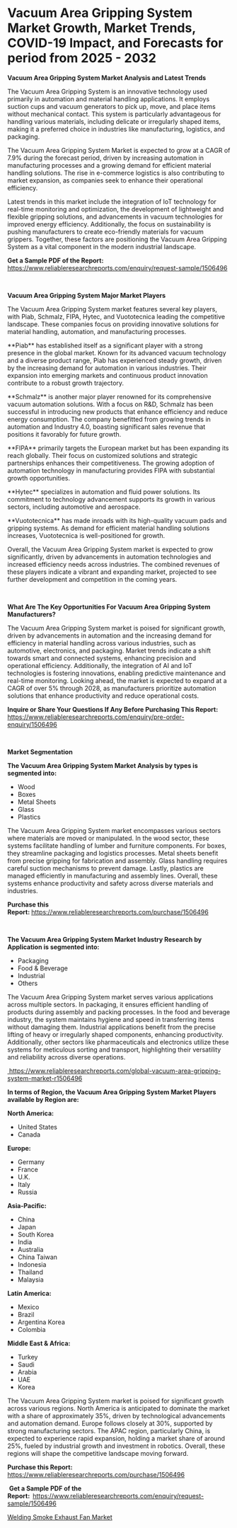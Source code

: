 <p><h1>Vacuum Area Gripping System Market Growth, Market Trends, COVID-19 Impact, and Forecasts for period from 2025 - 2032</h1></p><p><strong>Vacuum Area Gripping System Market Analysis and Latest Trends</strong></p>
<p><p>The Vacuum Area Gripping System is an innovative technology used primarily in automation and material handling applications. It employs suction cups and vacuum generators to pick up, move, and place items without mechanical contact. This system is particularly advantageous for handling various materials, including delicate or irregularly shaped items, making it a preferred choice in industries like manufacturing, logistics, and packaging.</p><p>The Vacuum Area Gripping System Market is expected to grow at a CAGR of 7.9% during the forecast period, driven by increasing automation in manufacturing processes and a growing demand for efficient material handling solutions. The rise in e-commerce logistics is also contributing to market expansion, as companies seek to enhance their operational efficiency.</p><p>Latest trends in this market include the integration of IoT technology for real-time monitoring and optimization, the development of lightweight and flexible gripping solutions, and advancements in vacuum technologies for improved energy efficiency. Additionally, the focus on sustainability is pushing manufacturers to create eco-friendly materials for vacuum grippers. Together, these factors are positioning the Vacuum Area Gripping System as a vital component in the modern industrial landscape.</p></p>
<p><strong>Get a Sample PDF of the Report:&nbsp;</strong> <a href="https://www.reliableresearchreports.com/enquiry/request-sample/1506496?utm_campaign=2098&utm_medium=2&utm_source=Github&utm_content=ia&utm_term=23032025&utm_id=vacuum-area-gripping-system">https://www.reliableresearchreports.com/enquiry/request-sample/1506496</a></p>
<p>&nbsp;</p>
<p><strong>Vacuum Area Gripping System Major Market Players</strong></p>
<p><p>The Vacuum Area Gripping System market features several key players, with Piab, Schmalz, FIPA, Hytec, and Vuototecnica leading the competitive landscape. These companies focus on providing innovative solutions for material handling, automation, and manufacturing processes.</p><p>**Piab** has established itself as a significant player with a strong presence in the global market. Known for its advanced vacuum technology and a diverse product range, Piab has experienced steady growth, driven by the increasing demand for automation in various industries. Their expansion into emerging markets and continuous product innovation contribute to a robust growth trajectory.</p><p>**Schmalz** is another major player renowned for its comprehensive vacuum automation solutions. With a focus on R&D, Schmalz has been successful in introducing new products that enhance efficiency and reduce energy consumption. The company benefitted from growing trends in automation and Industry 4.0, boasting significant sales revenue that positions it favorably for future growth.</p><p>**FIPA** primarily targets the European market but has been expanding its reach globally. Their focus on customized solutions and strategic partnerships enhances their competitiveness. The growing adoption of automation technology in manufacturing provides FIPA with substantial growth opportunities.</p><p>**Hytec** specializes in automation and fluid power solutions. Its commitment to technology advancement supports its growth in various sectors, including automotive and aerospace.</p><p>**Vuototecnica** has made inroads with its high-quality vacuum pads and gripping systems. As demand for efficient material handling solutions increases, Vuototecnica is well-positioned for growth.</p><p>Overall, the Vacuum Area Gripping System market is expected to grow significantly, driven by advancements in automation technologies and increased efficiency needs across industries. The combined revenues of these players indicate a vibrant and expanding market, projected to see further development and competition in the coming years.</p></p>
<p>&nbsp;</p>
<p><strong>What Are The Key Opportunities For Vacuum Area Gripping System Manufacturers?</strong></p>
<p><p>The Vacuum Area Gripping System market is poised for significant growth, driven by advancements in automation and the increasing demand for efficiency in material handling across various industries, such as automotive, electronics, and packaging. Market trends indicate a shift towards smart and connected systems, enhancing precision and operational efficiency. Additionally, the integration of AI and IoT technologies is fostering innovations, enabling predictive maintenance and real-time monitoring. Looking ahead, the market is expected to expand at a CAGR of over 5% through 2028, as manufacturers prioritize automation solutions that enhance productivity and reduce operational costs.</p></p>
<p><strong>Inquire or Share Your Questions If Any Before Purchasing This Report:</strong> <a href="https://www.reliableresearchreports.com/enquiry/pre-order-enquiry/1506496?utm_campaign=2098&utm_medium=2&utm_source=Github&utm_content=ia&utm_term=23032025&utm_id=vacuum-area-gripping-system">https://www.reliableresearchreports.com/enquiry/pre-order-enquiry/1506496</a></p>
<p>&nbsp;</p>
<p><strong>Market Segmentation</strong></p>
<p><strong>The Vacuum Area Gripping System Market Analysis by types is segmented into:</strong></p>
<p><ul><li>Wood</li><li>Boxes</li><li>Metal Sheets</li><li>Glass</li><li>Plastics</li></ul></p>
<p><p>The Vacuum Area Gripping System market encompasses various sectors where materials are moved or manipulated. In the wood sector, these systems facilitate handling of lumber and furniture components. For boxes, they streamline packaging and logistics processes. Metal sheets benefit from precise gripping for fabrication and assembly. Glass handling requires careful suction mechanisms to prevent damage. Lastly, plastics are managed efficiently in manufacturing and assembly lines. Overall, these systems enhance productivity and safety across diverse materials and industries.</p></p>
<p><strong>Purchase this Report:&nbsp;</strong><a href="https://www.reliableresearchreports.com/purchase/1506496?utm_campaign=2098&utm_medium=2&utm_source=Github&utm_content=ia&utm_term=23032025&utm_id=vacuum-area-gripping-system">https://www.reliableresearchreports.com/purchase/1506496</a></p>
<p>&nbsp;</p>
<p><strong>The Vacuum Area Gripping System Market Industry Research by Application is segmented into:</strong></p>
<p><ul><li>Packaging</li><li>Food & Beverage</li><li>Industrial</li><li>Others</li></ul></p>
<p><p>The Vacuum Area Gripping System market serves various applications across multiple sectors. In packaging, it ensures efficient handling of products during assembly and packing processes. In the food and beverage industry, the system maintains hygiene and speed in transferring items without damaging them. Industrial applications benefit from the precise lifting of heavy or irregularly shaped components, enhancing productivity. Additionally, other sectors like pharmaceuticals and electronics utilize these systems for meticulous sorting and transport, highlighting their versatility and reliability across diverse operations.</p></p>
<p><a href="https://www.reliableresearchreports.com/global-vacuum-area-gripping-system-market-r1506496?utm_campaign=2098&utm_medium=2&utm_source=Github&utm_content=ia&utm_term=23032025&utm_id=vacuum-area-gripping-system">&nbsp;https://www.reliableresearchreports.com/global-vacuum-area-gripping-system-market-r1506496</a></p>
<p><strong>In terms of Region, the Vacuum Area Gripping System Market Players available by Region are:</strong></p>
<p>
    <p> <strong> North America: </strong>
        <ul>
            <li>United States</li>
            <li>Canada</li>
        </ul>
        </p> 
    <p> <strong> Europe: </strong>
        <ul>
            <li>Germany</li>
            <li>France</li>
            <li>U.K.</li>
            <li>Italy</li>
            <li>Russia</li>
        </ul>
        </p> 
    <p> <strong> Asia-Pacific: </strong>
        <ul>
            <li>China</li>
            <li>Japan</li>
            <li>South Korea</li>
            <li>India</li>
            <li>Australia</li>
            <li>China Taiwan</li>
            <li>Indonesia</li>
            <li>Thailand</li>
            <li>Malaysia</li>
        </ul>
        </p> 
    <p> <strong> Latin America: </strong>
        <ul>
            <li>Mexico</li>
            <li>Brazil</li>
            <li>Argentina Korea</li>
            <li>Colombia</li>
        </ul>
        </p> 
    <p> <strong> Middle East & Africa: </strong>
        <ul>
            <li>Turkey</li>
            <li>Saudi</li>
            <li>Arabia</li>
            <li>UAE</li>
            <li>Korea</li>
        </ul>
    </p>
    </p>
<p><p>The Vacuum Area Gripping System market is poised for significant growth across various regions. North America is anticipated to dominate the market with a share of approximately 35%, driven by technological advancements and automation demand. Europe follows closely at 30%, supported by strong manufacturing sectors. The APAC region, particularly China, is expected to experience rapid expansion, holding a market share of around 25%, fueled by industrial growth and investment in robotics. Overall, these regions will shape the competitive landscape moving forward.</p></p>
<p><strong>Purchase this Report: </strong><a href="https://www.reliableresearchreports.com/purchase/1506496?utm_campaign=2098&utm_medium=2&utm_source=Github&utm_content=ia&utm_term=23032025&utm_id=vacuum-area-gripping-system">https://www.reliableresearchreports.com/purchase/1506496</a></p>
<p>&nbsp;<strong>Get a Sample PDF of the Report:&nbsp;&nbsp;</strong><a href="https://www.reliableresearchreports.com/enquiry/request-sample/1506496?utm_campaign=2098&utm_medium=2&utm_source=Github&utm_content=ia&utm_term=23032025&utm_id=vacuum-area-gripping-system">https://www.reliableresearchreports.com/enquiry/request-sample/1506496</a></p>
<p><strong></strong></p>
<p><p><a href="https://github.com/AshrafKhan865/Market-Research-Report-List-1/blob/main/welding-smoke-exhaust-fan-market.md?utm_campaign=2098&utm_medium=2&utm_source=Github&utm_content=ia&utm_term=23032025&utm_id=vacuum-area-gripping-system">Welding Smoke Exhaust Fan Market</a></p></p>